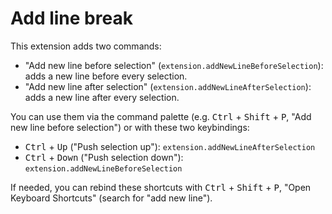 # Add line break

This extension adds two commands:

* "Add new line before selection" (`extension.addNewLineBeforeSelection`): adds a new line before every selection.
* "Add new line after selection" (`extension.addNewLineAfterSelection`): adds a new line after every selection.

You can use them via the command palette (e.g. <kbd>Ctrl</kbd> + <kbd>Shift</kbd> + <kbd>P</kbd>, "Add new line before selection") or with these two keybindings:

* <kbd>Ctrl</kbd> + <kbd>Up</kbd> ("Push selection up"): `extension.addNewLineAfterSelection`
* <kbd>Ctrl</kbd> + <kbd>Down</kbd> ("Push selection down"): `extension.addNewLineBeforeSelection`

If needed, you can rebind these shortcuts with <kbd>Ctrl</kbd> + <kbd>Shift</kbd> + <kbd>P</kbd>, "Open Keyboard Shortcuts" (search for "add new line").
